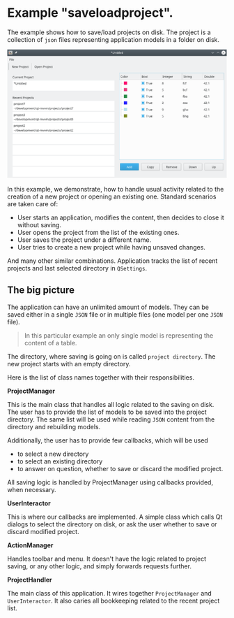 # Example "saveloadproject".

The example shows how to save/load projects on disk.
The project is a collection of `json` files representing application models in a folder on disk.

![celleditors](../../doc/assets/saveloadproject.png)

In this example, we demonstrate, how to handle usual activity related to the
creation of a new project or opening an existing one.
Standard scenarios are taken care of:

+ User starts an application, modifies the content, then decides to close it without saving.
+ User opens the project from the list of the existing ones.
+ User saves the project under a different name.
+ User tries to create a new project while having unsaved changes.

And many other similar combinations.
Application tracks the list of recent projects and last selected directory in `QSettings`.

## The big picture

The application can have an unlimited amount of models.
They can be saved either in a single `JSON` file or in multiple files (one model per one `JSON` file).

> In this particular example an only single model is representing the content of a table.

The directory, where saving is going on is called `project directory`. The new project starts with an empty directory.

Here is the list of class names together with their
responsibilities.

**ProjectManager**

This is the main class that handles all logic related to the saving on disk. The user has to provide the list of models to be saved into the project
directory. The same list will be used while reading
`JSON` content from the directory and rebuilding models.

Additionally, the user has to provide few callbacks, which will be used 

+ to select a new directory
+ to select an existing directory
+ to answer on question, whether to save or discard the modified project.

All saving logic is handled by ProjectManager using callbacks provided, when necessary.

**UserInteractor**

This is where our callbacks are implemented.
A simple class which calls Qt dialogs to select the directory on disk, or ask the user whether to save or discard modified project.

**ActionManager**

Handles toolbar and menu. It doesn't have the logic related to project saving, or any other logic, and simply forwards requests further.

**ProjectHandler**

The main class of this application. It wires together
`ProjectManager` and `UserInteractor`. It also caries all bookkeeping related to the recent project list.


